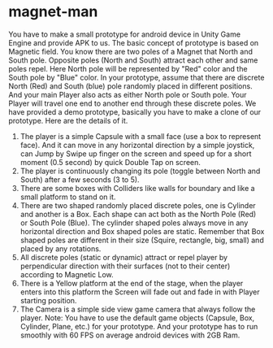 # magnet-man

You have to make a small prototype for android device in Unity Game Engine and provide APK to us. The basic concept of prototype is based on Magnetic field. You know there are two poles of a Magnet that North and South pole. Opposite poles (North and South) attract each other and same poles repel. Here North pole will be represented by "Red" color and the South pole by "Blue" color. In your prototype, assume that there are discrete North (Red) and South (blue) pole randomly placed in different positions. And your main Player also acts as either North pole or South pole. Your Player will travel one end to another end through these discrete poles. 
We have provided a demo prototype, basically you have to make a clone of our prototype. Here are the details of it.
1. The player is a simple Capsule with a small face (use a box to represent face). And it can move in any horizontal direction by a simple joystick, can Jump by Swipe up finger on the screen and speed up for a short moment (0.5 second) by quick Double Tap on screen.
2. The player is continuously changing its pole (toggle between North and South) after a few seconds (3 to 5).
3. There are some boxes with Colliders like walls for boundary and like a small platform to stand on it.
4. There are two shaped randomly placed discrete poles, one is Cylinder and another is a Box. Each shape can act both as the North Pole (Red) or South Pole (Blue). The cylinder shaped poles always move in any horizontal direction and Box shaped poles are static. Remember that Box shaped poles are different in their size (Squire, rectangle, big, small) and placed by any rotations.
5. All discrete poles (static or dynamic) attract or repel player by perpendicular direction with their surfaces (not to their center) according to Magnetic Low.
6. There is a Yellow platform at the end of the stage, when the player enters into this platform the Screen will fade out and fade in with Player starting position.
7. The Camera is a simple side view game camera that always follow the player. 
Note: You have to use the default game objects (Capsule, Box, Cylinder, Plane, etc.) for your prototype.      And your prototype has to run smoothly with 60 FPS on average android devices with 2GB Ram.
